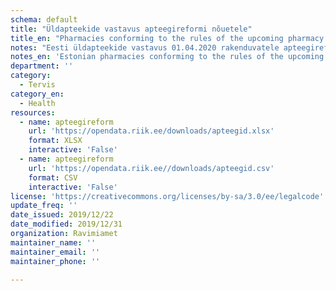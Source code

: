 ```yaml
---
schema: default
title: "Üldapteekide vastavus apteegireformi nõuetele"
title_en: "Pharmacies conforming to the rules of the upcoming pharmacy reform"
notes: "Eesti üldapteekide vastavus 01.04.2020 rakenduvatele apteegireformi nõuetele seisuga 01.01.2020"
notes_en: 'Estonian pharmacies conforming to the rules of the upcoming pharmacy reform which takes action on 01.04.2020. Updated 01.01.2020.'
department: ''
category:
  - Tervis
category_en:
  - Health
resources:
  - name: apteegireform
    url: 'https://opendata.riik.ee/downloads/apteegid.xlsx'
    format: XLSX
    interactive: 'False'
  - name: apteegireform
    url: 'https://opendata.riik.ee//downloads/apteegid.csv'
    format: CSV
    interactive: 'False'
license: 'https://creativecommons.org/licenses/by-sa/3.0/ee/legalcode'
update_freq: ''
date_issued: 2019/12/22
date_modified: 2019/12/31
organization: Ravimiamet
maintainer_name: ''
maintainer_email: ''
maintainer_phone: ''

---
```

